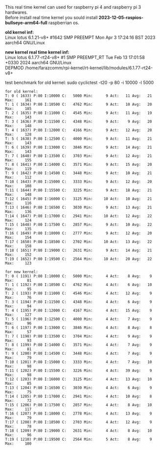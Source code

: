 This real time kernel can used for raspberry pi 4 and raspberry pi 3 hardwares.  
Before install real time kernel you sould install **2023-12-05-raspios-bullseye-arm64-full** raspberrian os.   

**old kernel inf:**   
Linux lotus 6.1.21-v8+ #1642 SMP PREEMPT Mon Apr  3 17:24:16 BST 2023 aarch64 GNU/Linux    

**new kernel real time kernel inf:**       
Linux lotus 6.1.77-rt24-v8+ #1 SMP PREEMPT_RT Tue Feb 13 17:01:58 +0330 2024 aarch64 GNU/Linux   
DEPMOD  /home/farazcomm/rpi-kernel/rt-kernel/lib/modules/6.1.77-rt24-v8+    

test benchmark for old kernel: sudo cyclictest -t20 -p 80 -i 10000 -l 5000    
```
for old kernel:
T: 0 ( 1633) P:80 I:10000 C:   5000 Min:      9 Act:   11 Avg:   21 Max:     161
T: 1 ( 1634) P:80 I:10500 C:   4762 Min:      9 Act:   10 Avg:   20 Max:     185
T: 2 ( 1635) P:80 I:11000 C:   4545 Min:      9 Act:   11 Avg:   19 Max:     143
T: 3 ( 1636) P:80 I:11500 C:   4348 Min:      9 Act:    9 Avg:   20 Max:     148
T: 4 ( 1637) P:80 I:12000 C:   4166 Min:      9 Act:   12 Avg:   20 Max:     128
T: 5 ( 1638) P:80 I:12500 C:   4000 Min:      9 Act:   11 Avg:   21 Max:     143
T: 6 ( 1639) P:80 I:13000 C:   3846 Min:      9 Act:   14 Avg:   21 Max:     143
T: 7 ( 1640) P:80 I:13500 C:   3703 Min:      9 Act:   12 Avg:   21 Max:     155
T: 8 ( 1641) P:80 I:14000 C:   3571 Min:      9 Act:   15 Avg:   20 Max:     119
T: 9 ( 1642) P:80 I:14500 C:   3448 Min:      9 Act:   10 Avg:   21 Max:     112
T:10 ( 1643) P:80 I:15000 C:   3333 Min:      9 Act:   12 Avg:   20 Max:     108
T:11 ( 1644) P:80 I:15500 C:   3225 Min:      9 Act:   18 Avg:   21 Max:     148
T:12 ( 1645) P:80 I:16000 C:   3125 Min:     10 Act:   10 Avg:   21 Max:     116
T:13 ( 1646) P:80 I:16500 C:   3030 Min:      9 Act:   13 Avg:   21 Max:     136
T:14 ( 1647) P:80 I:17000 C:   2941 Min:     10 Act:   12 Avg:   22 Max:     124
T:15 ( 1648) P:80 I:17500 C:   2857 Min:      9 Act:   10 Avg:   22 Max:     135
T:16 ( 1649) P:80 I:18000 C:   2777 Min:      9 Act:   12 Avg:   20 Max:     154
T:17 ( 1650) P:80 I:18500 C:   2702 Min:     10 Act:   13 Avg:   22 Max:     158
T:18 ( 1651) P:80 I:19000 C:   2631 Min:      9 Act:   14 Avg:   21 Max:     152
T:19 ( 1652) P:80 I:19500 C:   2564 Min:     10 Act:   20 Avg:   22 Max:     123

for new kernel:
T: 0 ( 1191) P:80 I:10000 C:   5000 Min:      4 Act:    8 Avg:    9 Max:      81
T: 1 ( 1192) P:80 I:10500 C:   4762 Min:      4 Act:    6 Avg:   10 Max:      95
T: 2 ( 1193) P:80 I:11000 C:   4546 Min:      4 Act:   12 Avg:    9 Max:      76
T: 3 ( 1194) P:80 I:11500 C:   4348 Min:      4 Act:    6 Avg:    9 Max:      94
T: 4 ( 1195) P:80 I:12000 C:   4167 Min:      4 Act:   15 Avg:    9 Max:     127
T: 5 ( 1196) P:80 I:12500 C:   4000 Min:      4 Act:    7 Avg:    9 Max:      96
T: 6 ( 1197) P:80 I:13000 C:   3846 Min:      4 Act:    8 Avg:    8 Max:      57
T: 7 ( 1198) P:80 I:13500 C:   3704 Min:      4 Act:    9 Avg:    9 Max:      93
T: 8 ( 1199) P:80 I:14000 C:   3571 Min:      4 Act:    7 Avg:    9 Max:      81
T: 9 ( 1200) P:80 I:14500 C:   3448 Min:      4 Act:    7 Avg:    9 Max:      79
T:10 ( 1201) P:80 I:15000 C:   3333 Min:      4 Act:    7 Avg:   10 Max:      98
T:11 ( 1202) P:80 I:15500 C:   3226 Min:      4 Act:   39 Avg:    9 Max:      98
T:12 ( 1203) P:80 I:16000 C:   3125 Min:      4 Act:   13 Avg:   10 Max:      85
T:13 ( 1204) P:80 I:16500 C:   3030 Min:      4 Act:    6 Avg:    9 Max:      75
T:14 ( 1205) P:80 I:17000 C:   2941 Min:      4 Act:   10 Avg:    8 Max:      72
T:15 ( 1206) P:80 I:17500 C:   2857 Min:      4 Act:    8 Avg:   10 Max:     117
T:16 ( 1207) P:80 I:18000 C:   2778 Min:      4 Act:   13 Avg:    9 Max:      79
T:17 ( 1208) P:80 I:18500 C:   2703 Min:      4 Act:   12 Avg:    9 Max:      78
T:18 ( 1209) P:80 I:19000 C:   2631 Min:      4 Act:    8 Avg:   10 Max:      96
T:19 ( 1210) P:80 I:19500 C:   2564 Min:      5 Act:    8 Avg:    9 Max:     100
```
